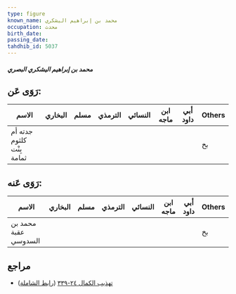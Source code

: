 ```yaml
---
type: figure
known_name: محمد بن إبراهيم اليشكري
occupation: محدث
birth_date:
passing_date:
tahdhib_id: 5037
---
```

##### محمد بن إبراهيم اليشكري البصري

## رَوَى عَن:
| الاسم                     | البخاري | مسلم | الترمذي | النسائي | ابن ماجه | أبي داود | Others |
| ------------------------- | ------- | ---- | ------- | ------- | -------- | -------- | ------ |
| جدته أم كلثوم بِنْت ثمامة |         |      |         |         |          |          | بخ     |
## رَوَى عَنه:
| الاسم                | البخاري | مسلم | الترمذي | النسائي | ابن ماجه | أبي داود | Others |
| -------------------- | ------- | ---- | ------- | ------- | -------- | -------- | ------ |
| محمد بن عقبة السدوسي |         |      |         |         |          |          | بخ     |
## مراجع
- [تهذيب الكمال ٢٤-٣٣٩](obsidian://open?vault=Tahdhib-al-Kamal&file=Figures/٥٠٣٧-محمد%20بن%20إبراهيم%20اليشكري%20البصري) ([رابط الشاملة](https://shamela.ws/book/3722/12851))